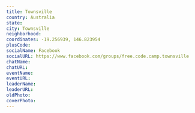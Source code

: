 ```yaml
---
title: Townsville
country: Australia
state: 
city: Townsville
neighborhood: 
coordinates: -19.256939, 146.823954
plusCode:
socialName: Facebook
socialURL: https://www.facebook.com/groups/free.code.camp.townsville
chatName:
chatURL:
eventName:
eventURL:
leaderName:
leaderURL:
oldPhoto: 
coverPhoto:
---
```

